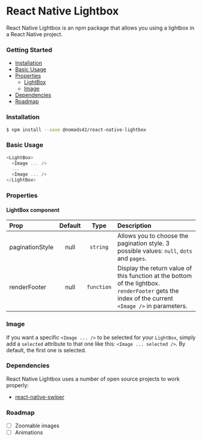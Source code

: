 # React Native Lightbox

React Native Lightbox is an npm package that allows you using a lightbox in a React Native project.

### Getting Started

* [Installation](#installation)
* [Basic Usage](#basic-usage)
* [Properties](#properties)
  * [LightBox](#lightbox)
  * [Image](#image)
* [Dependencies](#dependencies)
* [Roadmap](#roadmap)

### Installation

```sh
$ npm install --save @nomads42/react-native-lightbox
```

### Basic Usage

```javascript
<LightBox>
  <Image ... />
  ...
  <Image ... />
</LightBox>
```

### Properties

#### LightBox component

Prop | Default | Type | Description
:-- | :--: | :--: | :--
paginationStyle | null | `string` | Allows you to choose the pagination style. 3 possible values: `null`, `dots` and `pages`.
renderFooter | null | `function` | Display the return value of this function at the bottom of the lightbox. `renderFooter` gets the index of the current `<Image />` in parameters.

### Image

If you want a specific `<Image ... />` to be selected for your `LightBox`, simply add a `selected` attribute to that one like this: `<Image ... selected />`. By default, the first one is selected.

### Dependencies

React Native Lightbox uses a number of open source projects to work properly:

* [react-native-swiper]

### Roadmap

* [ ] Zoomable images
* [ ] Animations

[react-native-swiper]: <https://github.com/leecade/react-native-swiper>
